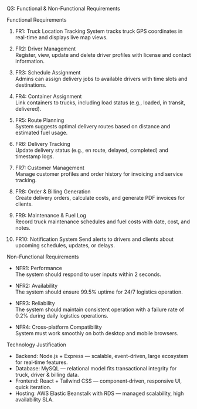 Q3: Functional & Non-Functional Requirements

Functional Requirements
1. FR1: Truck Location Tracking
   System tracks truck GPS coordinates in real-time and displays live map views.

2. FR2: Driver Management  
   Register, view, update and delete driver profiles with license and contact information.

3. FR3: Schedule Assignment  
   Admins can assign delivery jobs to available drivers with time slots and destinations.

4. FR4: Container Assignment  
   Link containers to trucks, including load status (e.g., loaded, in transit, delivered).

5. FR5: Route Planning  
   System suggests optimal delivery routes based on distance and estimated fuel usage.

6. FR6: Delivery Tracking  
   Update delivery status (e.g., en route, delayed, completed) and timestamp logs.

7. FR7: Customer Management  
   Manage customer profiles and order history for invoicing and service tracking.

8. FR8: Order & Billing Generation  
   Create delivery orders, calculate costs, and generate PDF invoices for clients.

9. FR9: Maintenance & Fuel Log  
   Record truck maintenance schedules and fuel costs with date, cost, and notes.

10. FR10: Notification System 
    Send alerts to drivers and clients about upcoming schedules, updates, or delays.

Non-Functional Requirements
- NFR1: Performance  
  The system should respond to user inputs within 2 seconds.

- NFR2: Availability  
  The system should ensure 99.5% uptime for 24/7 logistics operation.

- NFR3: Reliability  
  The system should maintain consistent operation with a failure rate of 0.2% during daily logistics operations.

- NFR4: Cross-platform Compatibility  
  System must work smoothly on both desktop and mobile browsers.

Technology Justification
- Backend: Node.js + Express — scalable, event-driven, large ecosystem for real‑time features.  
- Database: MySQL — relational model fits transactional integrity for truck, driver & billing data.  
- Frontend: React + Tailwind CSS — component‑driven, responsive UI, quick iteration.  
- Hosting: AWS Elastic Beanstalk with RDS — managed scalability, high availability SLA.

